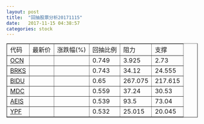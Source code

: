 ```yaml
---
layout: post
title:  "回抽股票分析20171115"
date:   2017-11-15 04:38:57
categories: stock
---
```

<script type="text/javascript">
var stockList = []
stockList.push('gb_ocn');
stockList.push('gb_brks');
stockList.push('gb_bidu');
stockList.push('gb_mdc');
stockList.push('gb_aeis');
stockList.push('gb_ypf');
</script>
<table border="1">
 <tr>
 <td>代码</td>
 <td>最新价</td>
 <td>涨跌幅(%)</td>
 <td>回抽比例</td>
 <td>阻力</td>
 <td>支撑</td>
</tr>
  <tr id="ocn">
  <td><a href="http://stock.finance.sina.com.cn/usstock/quotes/OCN.html" target="_blank">OCN</a></td><td></td><td></td><td>0.749</td><td>3.925</td><td>2.73</td></tr>
  <tr id="brks">
  <td><a href="http://stock.finance.sina.com.cn/usstock/quotes/BRKS.html" target="_blank">BRKS</a></td><td></td><td></td><td>0.743</td><td>34.12</td><td>24.555</td></tr>
  <tr id="bidu">
  <td><a href="http://stock.finance.sina.com.cn/usstock/quotes/BIDU.html" target="_blank">BIDU</a></td><td></td><td></td><td>0.65</td><td>267.075</td><td>217.615</td></tr>
  <tr id="mdc">
  <td><a href="http://stock.finance.sina.com.cn/usstock/quotes/MDC.html" target="_blank">MDC</a></td><td></td><td></td><td>0.559</td><td>37.24</td><td>30.53</td></tr>
  <tr id="aeis">
  <td><a href="http://stock.finance.sina.com.cn/usstock/quotes/AEIS.html" target="_blank">AEIS</a></td><td></td><td></td><td>0.539</td><td>93.5</td><td>73.04</td></tr>
  <tr id="ypf">
  <td><a href="http://stock.finance.sina.com.cn/usstock/quotes/YPF.html" target="_blank">YPF</a></td><td></td><td></td><td>0.532</td><td>25.015</td><td>20.045</td></tr>
</table>
